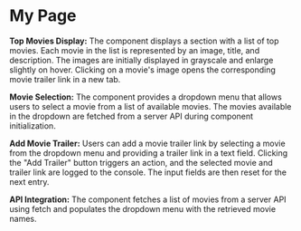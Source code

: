 # My Page

**Top Movies Display:** The component displays a section with a list of top movies. Each movie in the list is represented by an image, title, and description. The images are initially displayed in grayscale and enlarge slightly on hover. Clicking on a movie's image opens the corresponding movie trailer link in a new tab.

**Movie Selection:** The component provides a dropdown menu that allows users to select a movie from a list of available movies. The movies available in the dropdown are fetched from a server API during component initialization.

**Add Movie Trailer:** Users can add a movie trailer link by selecting a movie from the dropdown menu and providing a trailer link in a text field. Clicking the "Add Trailer" button triggers an action, and the selected movie and trailer link are logged to the console. The input fields are then reset for the next entry.

**API Integration:** The component fetches a list of movies from a server API using fetch and populates the dropdown menu with the retrieved movie names.
